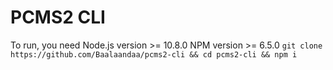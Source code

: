 # PCMS2 CLI

To run, you need
Node.js version >= 10.8.0
NPM version >= 6.5.0
`git clone https://github.com/Baalaandaa/pcms2-cli && cd pcms2-cli && npm i`